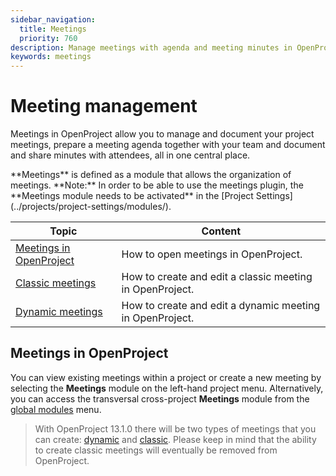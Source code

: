 ```yaml
---
sidebar_navigation:
  title: Meetings
  priority: 760
description: Manage meetings with agenda and meeting minutes in OpenProject.
keywords: meetings
---
```


# Meeting management

Meetings in OpenProject allow you to manage and document your project meetings, prepare a meeting agenda together with your team and document and share minutes with attendees, all in one central place.

<div class="glossary">
**Meetings** is defined as a module that allows the organization of meetings.
**Note:** In order to be able to use the meetings plugin, the **Meetings module needs to be activated** in the [Project Settings](../projects/project-settings/modules/).
</div>

| Topic                                               | Content                                                  |
| --------------------------------------------------- | -------------------------------------------------------- |
| [Meetings in OpenProject](#meetings-in-openproject) | How to open meetings in OpenProject.                     |
| [Classic meetings](classic-meetings/)           | How to create and edit a classic meeting in OpenProject. |
| [Dynamic meetings](dynamic-meetings/)                 | How to create and edit a dynamic meeting in OpenProject. |

## Meetings in OpenProject

You can view existing meetings within a project or create a new meeting by selecting the **Meetings** module on the left-hand project menu. Alternatively, you can access the transversal cross-project **Meetings** module from the [global modules](../home/global-modules/) menu.

>With OpenProject 13.1.0 there will be two types of meetings that you can create: [dynamic](dynamic-meetings/) and [classic](classic-meetings). Please keep in mind that the ability to create classic meetings will eventually be removed from OpenProject.



